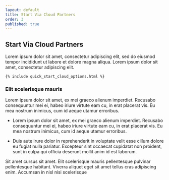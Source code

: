 ```yaml
---
layout: default
title: Start Via Cloud Partners
order: 3
published: true
---
```


## Start Via Cloud Partners

<div class="container-fluid quick-start-module quick-starts">
  <div class="cloud-options-col">
    <p>Lorem ipsum dolor sit amet, consectetur adipiscing elit, sed do eiusmod tempor incididunt ut labore et dolore magna aliqua. Lorem ipsum dolor sit amet, consectetur adipiscing elit.</p>

    {% include quick_start_cloud_options.html %}
  </div>
</div>

### Elit scelerisque mauris

Lorem ipsum dolor sit amet, ex mei graeco alienum imperdiet. Recusabo consequuntur mei ei, habeo iriure virtute eam cu, in erat placerat vis. Eu mea nostrum inimicus, cum id aeque utamur erroribus.

- Lorem ipsum dolor sit amet, ex mei graeco alienum imperdiet. Recusabo consequuntur mei ei, habeo iriure virtute eam cu, in erat placerat vis. Eu mea nostrum inimicus, cum id aeque utamur erroribus.

- Duis aute irure dolor in reprehenderit in voluptate velit esse cillum dolore eu fugiat nulla pariatur. Excepteur sint occaecat cupidatat non proident, sunt in culpa qui officia deserunt mollit anim id est laborum.

Sit amet cursus sit amet. Elit scelerisque mauris pellentesque pulvinar pellentesque habitant. Viverra aliquet eget sit amet tellus cras adipiscing enim. Accumsan in nisl nisi scelerisque
